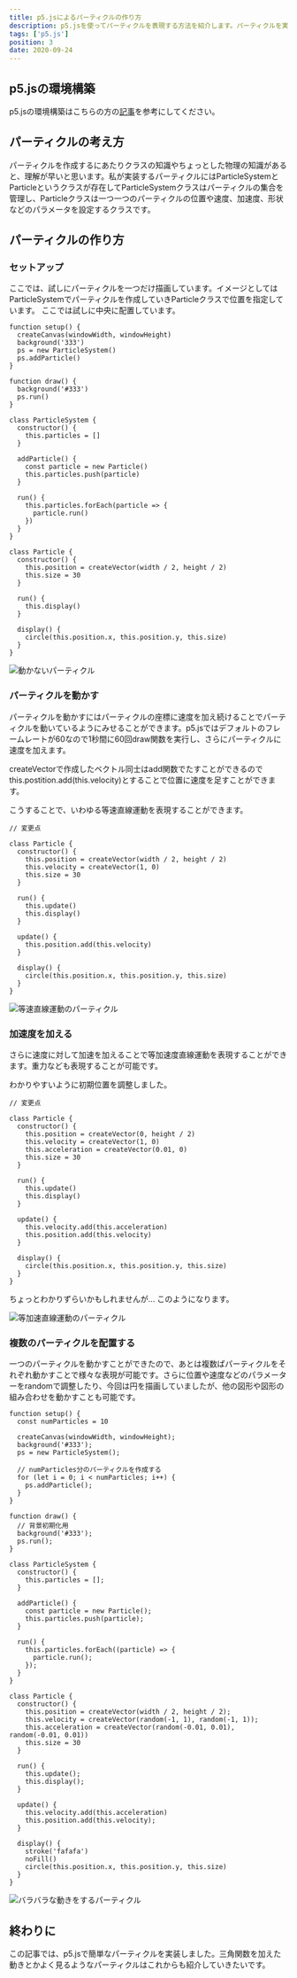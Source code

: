 ```yaml
---
title: p5.jsによるパーティクルの作り方
description: p5.jsを使ってパーティクルを表現する方法を紹介します。パーティクルを実装することでいろいろな表現が可能です。
tags: ['p5.js']
position: 3
date: 2020-09-24
---
```


## p5.jsの環境構築

p5.jsの環境構築はこちらの方の[記事](http://blog.livedoor.jp/reona396/archives/55825220.html)を参考にしてください。

## パーティクルの考え方

パーティクルを作成するにあたりクラスの知識やちょっとした物理の知識があると、理解が早いと思います。私が実装するパーティクルにはParticleSystemとParticleというクラスが存在してParticleSystemクラスはパーティクルの集合を管理し、Particleクラスは一つ一つのパーティクルの位置や速度、加速度、形状などのパラメータを設定するクラスです。

## パーティクルの作り方

### セットアップ

ここでは、試しにパーティクルを一つだけ描画しています。イメージとしてはParticleSystemでパーティクルを作成していきParticleクラスで位置を指定しています。
ここでは試しに中央に配置しています。

``` js{}[sketch.js]
function setup() {
  createCanvas(windowWidth, windowHeight)
  background('333')
  ps = new ParticleSystem()
  ps.addParticle()
}

function draw() {
  background('#333')
  ps.run()
}

class ParticleSystem {
  constructor() {
    this.particles = []
  }

  addParticle() {
    const particle = new Particle()
    this.particles.push(particle)
  }

  run() {
    this.particles.forEach(particle => {
      particle.run()
    })
  }
}

class Particle {
  constructor() {
    this.position = createVector(width / 2, height / 2)
    this.size = 30
  }

  run() {
    this.display()
  }

  display() {
    circle(this.position.x, this.position.y, this.size)
  }
}
```

![動かないパーティクル](/img/sticked_particle.png)

### パーティクルを動かす

パーティクルを動かすにはパーティクルの座標に速度を加え続けることでパーティクルを動いているようにみせることができます。p5.jsではデフォルトのフレームレートが60なので1秒間に60回draw関数を実行し、さらにパーティクルに速度を加えます。

createVectorで作成したベクトル同士はadd関数でたすことができるのでthis.postition.add(this.velocity)とすることで位置に速度を足すことができます。

こうすることで、いわゆる等速直線運動を表現することができます。

``` js{}[sketch.js]
// 変更点

class Particle {
  constructor() {
    this.position = createVector(width / 2, height / 2)
    this.velocity = createVector(1, 0)
    this.size = 30
  }

  run() {
    this.update()
    this.display()
  }

  update() {
    this.position.add(this.velocity)
  }

  display() {
    circle(this.position.x, this.position.y, this.size)
  }
}
```

![等速直線運動のパーティクル](/img/constant_velocity_particle.gif)

### 加速度を加える

さらに速度に対して加速を加えることで等加速度直線運動を表現することができます。重力なども表現することが可能です。

わかりやすいように初期位置を調整しました。

``` js{}[sketch.js]
// 変更点

class Particle {
  constructor() {
    this.position = createVector(0, height / 2)
    this.velocity = createVector(1, 0)
    this.acceleration = createVector(0.01, 0)
    this.size = 30
  }

  run() {
    this.update()
    this.display()
  }

  update() {
    this.velocity.add(this.acceleration)
    this.position.add(this.velocity)
  }

  display() {
    circle(this.position.x, this.position.y, this.size)
  }
}
```

ちょっとわかりずらいかもしれませんが...
このようになります。

![等加速直線運動のパーティクル](/img/constant_acceleration.gif)

### 複数のパーティクルを配置する

一つのパーティクルを動かすことができたので、あとは複数ぱパーティクルをそれぞれ動かすことで様々な表現が可能です。さらに位置や速度などのパラメーターをrandomで調整したり、今回は円を描画していましたが、他の図形や図形の組み合わせを動かすことも可能です。

``` js{}[sketch.js]
function setup() {
  const numParticles = 10

  createCanvas(windowWidth, windowHeight);
  background('#333');
  ps = new ParticleSystem();

  // numParticles分のパーティクルを作成する
  for (let i = 0; i < numParticles; i++) {
    ps.addParticle();
  }
}

function draw() {
  // 背景初期化用
  background('#333');
  ps.run();
}

class ParticleSystem {
  constructor() {
    this.particles = [];
  }

  addParticle() {
    const particle = new Particle();
    this.particles.push(particle);
  }

  run() {
    this.particles.forEach((particle) => {
      particle.run();
    });
  }
}

class Particle {
  constructor() {
    this.position = createVector(width / 2, height / 2);
    this.velocity = createVector(random(-1, 1), random(-1, 1));
    this.acceleration = createVector(random(-0.01, 0.01), random(-0.01, 0.01))
    this.size = 30
  }

  run() {
    this.update();
    this.display();
  }

  update() {
    this.velocity.add(this.acceleration)
    this.position.add(this.velocity);
  }

  display() {
    stroke('fafafa')
    noFill()
    circle(this.position.x, this.position.y, this.size)
  }
}
```

![バラバラな動きをするパーティクル](/img/particles.gif)

## 終わりに

この記事では、p5.jsで簡単なパーティクルを実装しました。三角関数を加えた動きとかよく見るようなパーティクルはこれからも紹介していきたいです。